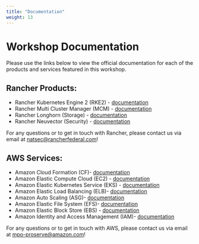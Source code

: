 ```yaml
---
title: "Documentation"
weight: 13
---
```


# Workshop Documentation

Please use the links below to view the official documentation for each of the products and services featured in this workshop.

## Rancher Products:
* Rancher Kubernetes Engine 2 (RKE2) - [documentation](https://docs.rke2.io)
* Rancher Multi Cluster Manager (MCM) - [documentation](https://ranchermanager.docs.rancher.com)
* Rancher Longhorn (Storage) - [documentation](https://docs.longhorn.io)
* Rancher Neuvector (Security) - [documentation](https://open-docs.neuvector.com)

For any questions or to get in touch with Rancher, please contact us via email at natsec@rancherfederal.com!

## AWS Services:
* Amazon Cloud Formation (CF)- [documentation](https://docs.aws.amazon.com/cloudformation)
* Amazon Elastic Compute Cloud (EC2) - [documentation](https://docs.aws.amazon.com/ec2)
* Amazon Elastic Kubernetes Service (EKS) - [documentation](https://docs.aws.amazon.com/eks)
* Amazon Elastic Load Balancing (ELB)- [documentation](https://docs.aws.amazon.com/elasticloadbalancing)
* Amazon Auto Scaling (ASG)- [documentation](https://docs.aws.amazon.com/autoscaling)
* Amazon Elastic File System (EFS)- [documentation](https://docs.aws.amazon.com/efs)
* Amazon Elastic Block Store (EBS) - [documentation](https://docs.aws.amazon.com/ebs)
* Amazon Identity and Access Management (IAM)- [documentation](https://docs.aws.amazon.com/iam)

For any questions or to get in touch with AWS, please contact us via email at mpo-proserve@amazon.com!
